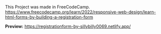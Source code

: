 This Project was made in FreeCodeCamp.
https://www.freecodecamp.org/learn/2022/responsive-web-design/learn-html-forms-by-building-a-registration-form

**Preview:** https://registrationform-by-sillybilly0069.netlify.app/
